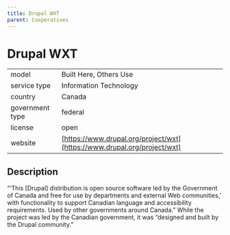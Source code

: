 ```yaml
---
title: Drupal WXT
parent: Cooperatives
---
```


# Drupal WXT

|                   |                                          |
|:------------------|:-----------------------------------------|
| model             | Built Here, Others Use
| service type      | Information Technology
| country           | Canada
| government type   | federal
| license           | open
| website           | [https://www.drupal.org/project/wxt](https://www.drupal.org/project/wxt)

## Description
“‘This [Drupal] distribution is open source software led by the Government of Canada and free for use by departments and external Web communities,’ with functionality to support Canadian language and accessibility requirements. Used by other governments around Canada.” While the project was led by the Canadian government, it was “designed and built by the Drupal community.” 
